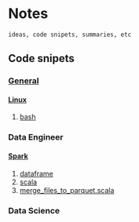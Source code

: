 # Notes

```description
ideas, code snipets, summaries, etc
```

## Code snipets

### [General](general)

#### [Linux](general/linux)

1. [bash](general/linux/bash.md)

### Data Engineer
#### [Spark](general/data_engineer)
1. [dataframe](general/data_engineer/dataframe.md)
2. [scala](general/data_engineer/scala.md)
3. [merge_files_to_parquet.scala](general/data_engineer/merge_files_to_parquet.scala)


### Data Science


